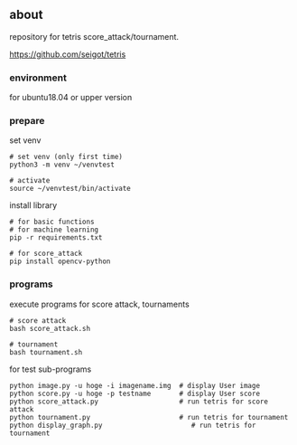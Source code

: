 ## about

repository for tetris score_attack/tournament.

https://github.com/seigot/tetris

### environment

for ubuntu18.04 or upper version

### prepare

set venv

```
# set venv (only first time)
python3 -m venv ~/venvtest

# activate
source ~/venvtest/bin/activate
```

install library

```
# for basic functions
# for machine learning
pip -r requirements.txt

# for score_attack
pip install opencv-python
```

### programs

execute programs for score attack, tournaments

```
# score attack
bash score_attack.sh

# tournament
bash tournament.sh

```

for test sub-programs

```
python image.py -u hoge -i imagename.img  # display User image
python score.py -u hoge -p testname       # display User score
python score_attack.py                    # run tetris for score attack
python tournament.py                      # run tetris for tournament
python display_graph.py                      # run tetris for tournament
```
